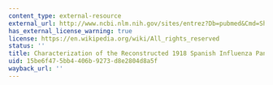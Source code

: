 ```yaml
---
content_type: external-resource
external_url: http://www.ncbi.nlm.nih.gov/sites/entrez?Db=pubmed&Cmd=ShowDetailView&TermToSearch=16210530&ordinalpos=1&itool=EntrezSystem2.PEntrez.Pubmed.Pubmed_ResultsPanel.Pubmed_RVLinkOut
has_external_license_warning: true
license: https://en.wikipedia.org/wiki/All_rights_reserved
status: ''
title: Characterization of the Reconstructed 1918 Spanish Influenza Pandemic Virus
uid: 15be6f47-5bb4-406b-9273-d8e2804d8a5f
wayback_url: ''
---
```

